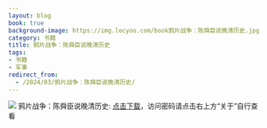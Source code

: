 ```yaml
---
layout: blog
book: true
background-image: https://img.locyoo.com/book鸦片战争：陈舜臣说晚清历史.jpg
category: 书籍
title: 鸦片战争：陈舜臣说晚清历史
tags:
- 书籍
- 军事
redirect_from:
  - /2024/03/鸦片战争：陈舜臣说晚清历史/
---
```

![](https://img.locyoo.com/book鸦片战争：陈舜臣说晚清历史.jpg)
鸦片战争：陈舜臣说晚清历史: <a name = "ref1" href="https://url18.ctfile.com/f/50983618-1418308238-ca6605?p=3619">点击下载</a>，访问密码请点击右上方“关于”自行查看